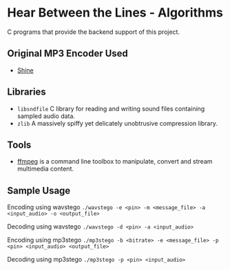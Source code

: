 # Hear Between the Lines - Algorithms
C programs that provide the backend support of this project.

## Original MP3 Encoder Used
* [Shine](https://github.com/toots/shine)

## Libraries
* `libsndfile` C library for reading and writing sound files containing sampled audio data.
* `zlib` A massively spiffy yet delicately unobtrusive compression library.

## Tools
* [ffmpeg](https://ffmpeg.org/ffmpeg.html) is a command line toolbox to
  manipulate, convert and stream multimedia content.

## Sample Usage
Encoding using wavstego `./wavstego -e <pin> -m <message_file> -a <input_audio> -o <output_file>`

Decoding using wavstego `./wavstego -d <pin> -a <input_audio>` 

Encoding using mp3stego `./mp3stego -b <bitrate> -e <message_file> -p <pin> <input_audio> <output_file>`

Decoding using mp3stego `./mp3stego -p <pin> <input_audio>` 
